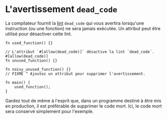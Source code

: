 # L'avertissement `dead_code`

La compilateur fournit la [lint][analyse] `dead_code` qui vous avertira lorsqu'une instruction (ou une fonction) ne sera jamais exécutée. Un attribut peut être utilisé pour désactiver cette lint.

```rust,editable
fn used_function() {}

// L'attribut `#[allow(dead_code)]` désactive la lint `dead_code`.
#[allow(dead_code)]
fn unused_function() {}

fn noisy_unused_function() {}
// FIXME ^ Ajoutez un attribut pour supprimer l'avertissement.

fn main() {
    used_function();
}

```

Gardez tout de même à l'esprit que, dans un programme destiné à être mis en production, il est préférable de supprimer le code mort. Ici, le code mort sera conservé simplement pour l'exemple.

[analyse]: https://en.wikipedia.org/wiki/Lint_%28software%29
